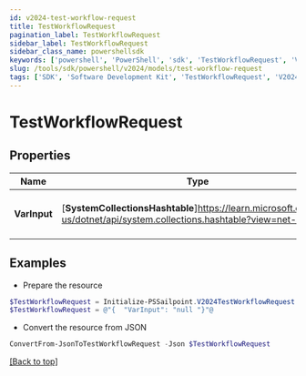 ```yaml
---
id: v2024-test-workflow-request
title: TestWorkflowRequest
pagination_label: TestWorkflowRequest
sidebar_label: TestWorkflowRequest
sidebar_class_name: powershellsdk
keywords: ['powershell', 'PowerShell', 'sdk', 'TestWorkflowRequest', 'V2024TestWorkflowRequest'] 
slug: /tools/sdk/powershell/v2024/models/test-workflow-request
tags: ['SDK', 'Software Development Kit', 'TestWorkflowRequest', 'V2024TestWorkflowRequest']
---
```



# TestWorkflowRequest

## Properties

Name | Type | Description | Notes
------------ | ------------- | ------------- | -------------
**VarInput** | [**SystemCollectionsHashtable**]https://learn.microsoft.com/en-us/dotnet/api/system.collections.hashtable?view=net-9.0 | The test input for the workflow. | [required]

## Examples

- Prepare the resource
```powershell
$TestWorkflowRequest = Initialize-PSSailpoint.V2024TestWorkflowRequest  -VarInput null
$TestWorkflowRequest = @"{  "VarInput": "null "}"@
```

- Convert the resource from JSON
```powershell
ConvertFrom-JsonToTestWorkflowRequest -Json $TestWorkflowRequest
```


[[Back to top]](#) 

